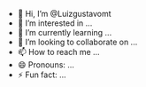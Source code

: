 - 👋 Hi, I’m @Luizgustavomt
- 👀 I’m interested in ...
- 🌱 I’m currently learning ...
- 💞️ I’m looking to collaborate on ...
- 📫 How to reach me ...
- 😄 Pronouns: ...
- ⚡ Fun fact: ...

<!---
Luizgustavomt/Luizgustavomt is a ✨ special ✨ repository because its `README.md` (this file) appears on your GitHub profile.
You can click the Preview link to take a look at your changes.
--->
